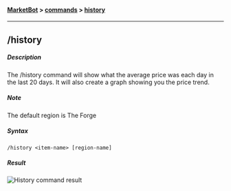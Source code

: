 #### [MarketBot](/MarketBot) > [commands](/MarketBot/commands) > [history](/MarketBot/commands/history)

---

## /history
##### Description
The /history command will show what the average price was each day in the last 20 days. It will also create a graph showing you the price trend.

##### Note
The default region is The Forge

##### Syntax
`/history <item-name> [region-name]`


##### Result
![History command result](https://user-images.githubusercontent.com/3472373/32986267-eaf46388-ccce-11e7-817c-6ba6b6f73e0a.png)
